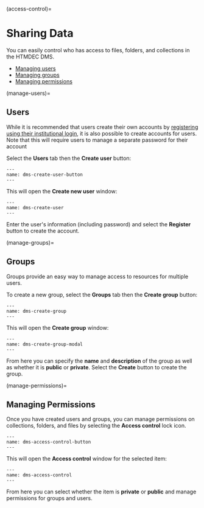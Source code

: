 (access-control)=
# Sharing Data

You can easily control who has access to files, folders, and collections in the
HTMDEC DMS.

* [Managing users](manage-users) 
* [Managing groups](manage-groups) 
* [Managing permissions](manage-permissions)

(manage-users)=
## Users

While it is recommended that users create their own accounts by [registering
using their institutional login](signing-in), it is also possible to create
accounts for users. Note that this will require users to manage a separate
password for their account


Select the **Users** tab then the **Create user** button:

```{figure} images/htmdec-create-user-button.png
---
name: dms-create-user-button
---
```

This will open the **Create new user** window:

```{figure} images/htmdec-create-user.png
---
name: dms-create-user
---
```

Enter the user's information (including password) and select the **Register**
button to create the account.


(manage-groups)=
## Groups

Groups provide an easy way to manage access to resources for multiple users. 

To create a new group, select the **Groups** tab then the **Create group**
button:

```{figure} images/htmdec-create-group.png
---
name: dms-create-group
---
```

This will open the **Create group** window:

```{figure} images/htmdec-create-group-modal.png
---
name: dms-create-group-modal
---
```

From here you can specify the **name** and **description** of the group as well
as whether it is **public** or **private**. Select the **Create** button to
create the group.

(manage-permissions)=
## Managing Permissions

Once you have created users and groups, you can manage permissions on
collections, folders, and files by selecting the **Access control** lock icon.

```{figure} images/htmdec-access-control-button.png
---
name: dms-access-control-button
---
```

This will open the **Access control** window for the selected item:

```{figure} images/htmdec-access-control.png
---
name: dms-access-control
---
```

From here you can select whether the item is **private** or **public** and
manage permissions for groups and users.

